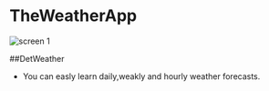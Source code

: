 # TheWeatherApp



![screen 1](https://github.com/yusufkildan/TheWeatherApp/AppPhotos/image1.png)



##DetWeather
-   You can easly learn daily,weakly and hourly weather forecasts.
